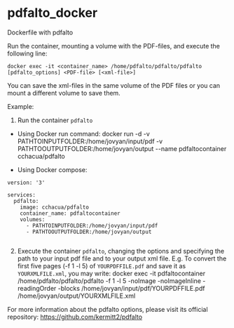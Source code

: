 # pdfalto_docker
Dockerfile with pdfalto


Run the container, mounting a volume with the PDF-files, and execute the following line:

```
docker exec -it <container_name> /home/pdfalto/pdfalto/pdfalto [pdfalto_options] <PDF-file> [<xml-file>]
```

You can save the xml-files in the same volume of the PDF files or you can mount a different volume to save them.


Example:

1. Run the container `pdfalto`
- Using Docker run command:
docker run -d -v PATHTOINPUTFOLDER:/home/jovyan/input/pdf -v PATHTOOUTPUTFOLDER:/home/jovyan/output --name pdfaltocontainer cchacua/pdfalto

- Using Docker compose:
```
version: '3'

services:
  pdfalto:
    image: cchacua/pdfalto
    container_name: pdfaltocontainer
    volumes:
      - PATHTOINPUTFOLDER:/home/jovyan/input/pdf
      - PATHTOOUTPUTFOLDER:/home/jovyan/output
      
```

2. Execute the container `pdfalto`, changing the options and specifying the path to your input pdf file and to your output xml file. E.g. To convert the first five pages (-f 1 -l 5) of `YOURPDFFILE.pdf` and save it as `YOURXMLFILE.xml`, you may write:
docker exec -it pdfaltocontainer /home/pdfalto/pdfalto/pdfalto -f 1 -l 5 -noImage -noImageInline -readingOrder -blocks /home/jovyan/input/pdf/YOURPDFFILE.pdf /home/jovyan/output/YOURXMLFILE.xml

For more information about the pdfalto options, please visit its official repository: https://github.com/kermitt2/pdfalto



